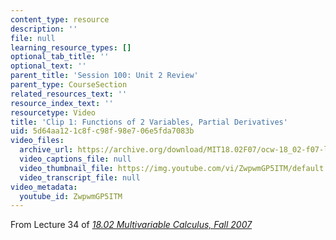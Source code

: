 ```yaml
---
content_type: resource
description: ''
file: null
learning_resource_types: []
optional_tab_title: ''
optional_text: ''
parent_title: 'Session 100: Unit 2 Review'
parent_type: CourseSection
related_resources_text: ''
resource_index_text: ''
resourcetype: Video
title: 'Clip 1: Functions of 2 Variables, Partial Derivatives'
uid: 5d64aa12-1c8f-c98f-98e7-06e5fda7083b
video_files:
  archive_url: https://archive.org/download/MIT18.02F07/ocw-18_02-f07-lec34_300k.mp4
  video_captions_file: null
  video_thumbnail_file: https://img.youtube.com/vi/ZwpwmGP5ITM/default.jpg
  video_transcript_file: null
video_metadata:
  youtube_id: ZwpwmGP5ITM
---
```


From Lecture 34 of [_18.02 Multivariable Calculus, Fall 2007_](/courses/18-02-multivariable-calculus-fall-2007/pages/video-lectures)